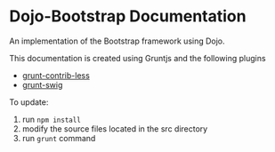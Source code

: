 Dojo-Bootstrap Documentation
============================

An implementation of the Bootstrap framework using Dojo.

This documentation is created using Gruntjs and the following plugins
- [grunt-contrib-less](https://www.npmjs.org/package/grunt-contrib-less)
- [grunt-swig](https://www.npmjs.org/package/grunt-swig)


To update:
1. run `npm install`
2. modify the source files located in the src directory
3. run `grunt` command
